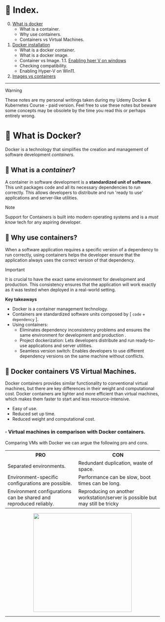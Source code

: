 # 📍 Index.
0. [What is docker](README.md#what-is-docker)   
   - What is a container.
   - Why use containers.
   - Containers vs Virtual Machines. 
1. [Docker installation](1-docker-installation.md)   
      - What is a docker container.
      - What is a docker image.
      - Container vs Image.
1.1. [Enabling hper V on windows](1.1-enable-hyper-v.md)   
   - Checking compatibility.
   - Enabling Hyper-V on Win11.
2. [Images vs containers](2-images-and-containers.md)   


---

>[!WARNING]
> These notes are my personal writings taken during my Udemy Docker & Kubernetes Course - paid version. Feel free to use these notes but beware some concepts may be obsolete by the time you read this or perhaps entirely wrong.  

# 📌 What is Docker?
Docker is a technology that simplifies the creation and management of software development _containers_. 
   
## 🔹 What is a _container_?
A container in software development is a **standardized unit of software**. This unit packages code and all its necessary dependencies to run correctly. This allows developers to distribute and run 'ready to use' applications and server-like utilities.
   
> [!NOTE] 
> Support for Containers is built into modern operating systems and is a _must know_ tech for any aspiring developer.
      
## 🔹 Why use containers?
When a software application requires a specific version of a dependency to run correctly, using containers helps the developer ensure that the application always uses the correct version of that dependency. 

> [!IMPORTANT]
> It is crucial to have the exact same environment for development and production. This consistency ensures that the application will work exactly as it was tested when deployed in a real-world setting.


**Key takeaways**
- Docker is a container management technology.
- Containers are standardized software units composed by [ `code` + `dependency` ].
- Using containers:
    - Eliminates dependency inconsistency problems and ensures the same environment for development and production .
    - Project dockerization: Lets developers distribute and run ready-to-use applications and server utilities.
    - Seamless version switch: Enables developers to use different dependency versions on the same machine without conflicts.

## 🔹 Docker containers VS Virtual Machines.
Docker containers provides similar functionality to conventional virtual machines, but there are key differences in their weight and computational cost. Docker containers are lighter and more efficient than virtual machines, which makes them faster to start and less resource-intensive. 
- Easy of use.
- Reduced set up time.
- Reduced weight and computational cost.

### ▫️ Virtual machines in comparison with Docker containers.
Comparing VMs with Docker we can argue the following pro and cons.
<table>
   <tr>
      <th>PRO</th>
      <th>CON</th>
   </tr>
   <tr>
      <td>Separated environments.</td>
      <td>Redundant duplication, waste of space.</td>
   </tr>
   <tr>
      <td>Environment-specific configurations are possible.</td>
      <td>Performance can be slow, boot times can be long.</td>
   </tr>
   <tr>
      <td>Environment configurations can be shared and reproduced reliably.</td>
      <td>Reproducing on another workstation/server is possible but may still be tricky</td>
   </tr>
</table>

<p align="center">
   <img height="320px" src="https://github.com/user-attachments/assets/a41d4fa7-cb89-49de-9610-6bf59c1209cc">
</p>
  
---

